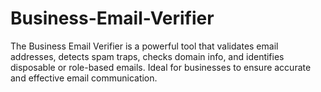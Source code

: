 # Business-Email-Verifier
The Business Email Verifier is a powerful tool that validates email addresses, detects spam traps, checks domain info, and identifies disposable or role-based emails. Ideal for businesses to ensure accurate and effective email communication.
